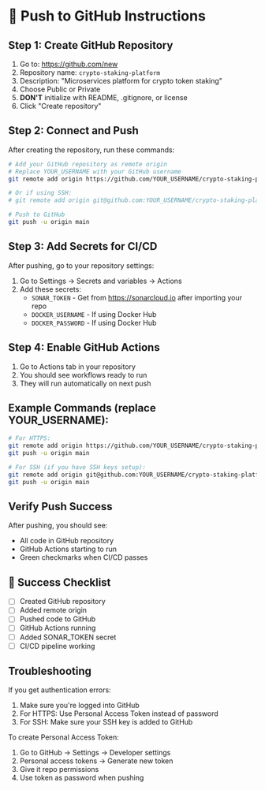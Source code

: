 # 🚀 Push to GitHub Instructions

## Step 1: Create GitHub Repository

1. Go to: https://github.com/new
2. Repository name: `crypto-staking-platform`
3. Description: "Microservices platform for crypto token staking"
4. Choose Public or Private
5. **DON'T** initialize with README, .gitignore, or license
6. Click "Create repository"

## Step 2: Connect and Push

After creating the repository, run these commands:

```bash
# Add your GitHub repository as remote origin
# Replace YOUR_USERNAME with your GitHub username
git remote add origin https://github.com/YOUR_USERNAME/crypto-staking-platform.git

# Or if using SSH:
# git remote add origin git@github.com:YOUR_USERNAME/crypto-staking-platform.git

# Push to GitHub
git push -u origin main
```

## Step 3: Add Secrets for CI/CD

After pushing, go to your repository settings:

1. Go to Settings → Secrets and variables → Actions
2. Add these secrets:
   - `SONAR_TOKEN` - Get from https://sonarcloud.io after importing your repo
   - `DOCKER_USERNAME` - If using Docker Hub
   - `DOCKER_PASSWORD` - If using Docker Hub

## Step 4: Enable GitHub Actions

1. Go to Actions tab in your repository
2. You should see workflows ready to run
3. They will run automatically on next push

## Example Commands (replace YOUR_USERNAME):

```bash
# For HTTPS:
git remote add origin https://github.com/YOUR_USERNAME/crypto-staking-platform.git
git push -u origin main

# For SSH (if you have SSH keys setup):
git remote add origin git@github.com:YOUR_USERNAME/crypto-staking-platform.git
git push -u origin main
```

## Verify Push Success

After pushing, you should see:
- All code in GitHub repository
- GitHub Actions starting to run
- Green checkmarks when CI/CD passes

## 🎉 Success Checklist

- [ ] Created GitHub repository
- [ ] Added remote origin
- [ ] Pushed code to GitHub
- [ ] GitHub Actions running
- [ ] Added SONAR_TOKEN secret
- [ ] CI/CD pipeline working

## Troubleshooting

If you get authentication errors:
1. Make sure you're logged into GitHub
2. For HTTPS: Use Personal Access Token instead of password
3. For SSH: Make sure your SSH key is added to GitHub

To create Personal Access Token:
1. Go to GitHub → Settings → Developer settings
2. Personal access tokens → Generate new token
3. Give it repo permissions
4. Use token as password when pushing